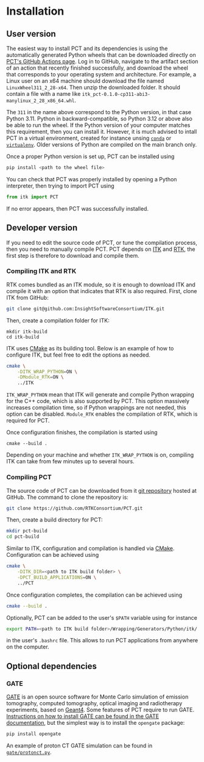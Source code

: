 # Installation

## User version

The easiest way to install PCT and its dependencies is using the automatically generated Python wheels that can be downloaded directly on [PCT's GitHub Actions page](https://github.com/RTKConsortium/PCT/actions). Log in to GitHub, navigate to the artifact section of an action that recently finished successfully, and download the wheel that corresponds to your operating system and architecture. For example, a Linux user on an x64 machine should download the file named `LinuxWheel311_2_28-x64`. Then unzip the downloaded folder. It should contain a file with a name like `itk_pct-0.1.0-cp311-abi3-manylinux_2_28_x86_64.whl`.

The `311` in the name above correspond to the Python version, in that case Python 3.11. Python in backward-compatible, so Python 3.12 or above also be able to run the wheel. If the Python version of your computer matches this requirement, then you can install it. However, it is much advised to intall PCT in a virtual environment, created for instance unsing [`conda`](https://conda.io) or [`virtualenv`](https://virtualenv.pypa.io). Older versions of Python are compiled on the main branch only.

Once a proper Python version is set up, PCT can be installed using
```bash
pip install <path to the wheel file>
```

You can check that PCT was properly installed by opening a Python interpreter, then trying to import PCT using
```python
from itk import PCT
```
If no error appears, then PCT was successfully installed.

## Developer version

If you need to edit the source code of PCT, or tune the compilation process, then you need to manually compile PCT. PCT depends on [ITK](https://itk.org) and [RTK](https://openrtk.org), the first step is therefore to download and compile them.

### Compiling ITK and RTK

RTK comes bundled as an ITK module, so it is enough to download ITK and compile it with an option that indicates that RTK is also required. First, clone ITK from GitHub:
```bash
git clone git@github.com:InsightSoftwareConsortium/ITK.git
```

Then, create a compilation folder for ITK:
```
mkdir itk-build
cd itk-build
```

ITK uses [CMake](https://cmake.org) as its building tool. Below is an example of how to configure ITK, but feel free to edit the options as needed.
```bash
cmake \
    -DITK_WRAP_PYTHON=ON \
    -DModule_RTK=ON \
    ../ITK
```
`ITK_WRAP_PYTHON` mean that ITK will generate and compile Python wrapping for the C++ code, which is also supported by PCT. This option massively increases compilation time, so if Python wrappings are not needed, this option can be disabled. `Module_RTK` enables the compilation of RTK, which is required for PCT.

Once configuration finishes, the compilation is started using
```
cmake --build .
```
Depending on your machine and whether `ITK_WRAP_PYTHON` is on, compiling ITK can take from few minutes up to several hours.

### Compiling PCT

The source code of PCT can be downloaded from it [git repository](https://github.com/RTKConsortium/PCT) hosted at GitHub. The command to clone the repository is:
```bash
git clone https://github.com/RTKConsortium/PCT.git
```

Then, create a build directory for PCT:
```bash
mkdir pct-build
cd pct-build
```

Similar to ITK, configuration and compilation is handled via [CMake](https://cmake.org/). Configuration can be achieved using
```bash
cmake \
    -DITK_DIR=<path to ITK build folder> \
    -DPCT_BUILD_APPLICATIONS=ON \
    ../PCT
```
Once configuration completes, the compilation can be achieved using
```bash
cmake --build .
```

Optionally, PCT can be added to the user's `$PATH` variable using for instance
```bash
export PATH=<path to ITK build folder>/Wrapping/Generators/Python/itk/:${PATH}  # where PCT was built
```
in the user's `.bashrc` file. This allows to run PCT applications from anywhere on the computer.

## Optional dependencies

### GATE

[GATE](http://www.opengatecollaboration.org/) is an open source software for Monte Carlo simulation of emission tomography, computed tomography, optical imaging and radiotherapy experiments, based on [Geant4](https://cern.ch/geant4). Some features of PCT require to run GATE. [Instructions on how to install GATE can be found in the GATE documentation](https://opengate-python.readthedocs.io/en/master/user_guide/user_guide_installation.html), but the simplest way is to install the `opengate` package:
```bash
pip install opengate
```
An example of proton CT GATE simulation can be found in [`gate/protonct.py`](https://github.com/RTKConsortium/PCT/blob/main/gate/protonct.py).
